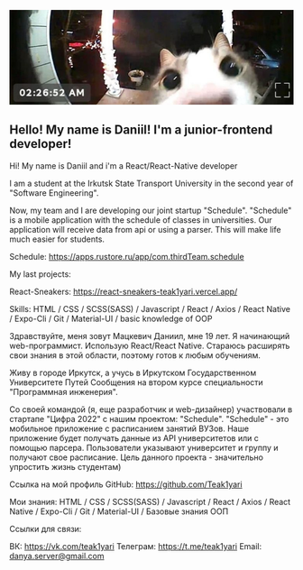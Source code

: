 ![Header](https://github.com/Teak1yari/teak1yari/blob/main/assets/c05123395c7dbaa769155c32679cea4c.jpg)

## Hello! My name is Daniil! I'm a junior-frontend developer!

Hi! My name is Daniil and i'm a React/React-Native developer

I am a student at the Irkutsk State Transport University in the second year of "Software Engineering".

Now, my team and I are developing our joint startup "Schedule". "Schedule" is a mobile application with the schedule of classes in universities. Our application will receive data from api or using a parser. This will make life much easier for students.

Schedule: https://apps.rustore.ru/app/com.thirdTeam.schedule

My last projects:

React-Sneakers: https://react-sneakers-teak1yari.vercel.app/

Skills: HTML / CSS / SCSS(SASS) / Javascript / React / Axios / React Native / Expo-Cli / Git / Material-UI / basic knowledge of OOP

Здравствуйте, меня зовут Мацкевич Даниил, мне 19 лет. Я начинающий web-программист. Использую React/React Native. Стараюсь расширять свои знания в этой области, поэтому готов к любым обучениям.

Живу в городе Иркутск, а учусь в Иркутском Государственном Университете Путей Сообщения на втором курсе специальности "Программная инженерия".

Со своей командой (я, еще разработчик и web-дизайнер) участвовали в стартапе "Цифра 2022" с нашим проектом: "Schedule". "Schedule" - это мобильное приложение с расписанием занятий ВУЗов. Наше приложение будет получать данные из API университетов или с помощью парсера. Пользователи указывают университет и группу и получают свое расписание. Цель данного проекта - значительно упростить жизнь студентам)

Ссылка на мой профиль GitHub: https://github.com/Teak1yari

Мои знания: HTML / CSS / SCSS(SASS) / Javascript / React / Axios / React Native / Expo-Cli / Git / Material-UI / Базовые знания ООП

Ссылки для связи:

ВК: https://vk.com/teak1yari
Телеграм: https://t.me/teak1yari
Email: danya.server@gmail.com
